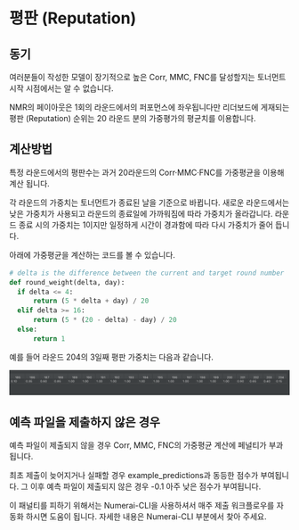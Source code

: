 # 평판 (Reputation)

## **동기**

여러분들이 작성한 모델이 장기적으로 높은 Corr, MMC, FNC를 달성할지는 토너먼트 시작 시점에서는 알 수 없습니다.

NMR의 페이아웃은 1회의 라운드에서의 퍼포먼스에 좌우됩니다만 리더보드에 게재되는 평판 (Reputation) 순위는 20 라운드 분의 가중평가의 평균치를 이용합니다.

## 계산방법

특정 라운드에서의 평판수는 과거 20라운드의 Corr·MMC·FNC를 가중평균을 이용해 계산 됩니다.

각 라운드의 가중치는 토너먼트가 종료된 날을 기준으로 바뀝니다. 새로운 라운드에서는 낮은 가중치가 사용되고 라운드의 종료일에 가까워짐에 따라 가중치가 올라갑니다. 라운드 종료 시의 가중치는 1이지만 일정하게 시간이  경과함에 따라 다시 가중치가 줄어 듭니다.

아래에 가중평균을 계산하는 코드를 볼 수 있습니다.

```python
# delta is the difference between the current and target round number
def round_weight(delta, day):
  if delta <= 4:
      return (5 * delta + day) / 20
  elif delta >= 16:
      return (5 * (20 - delta) - day) / 20
  else:
      return 1
```

예를 들어 라운드 204의 3일째 평판 가중치는 다음과 같습니다.

![](../.gitbook/assets/weights.png)

## **예측 파일을 제출하지 않은 경우**

예측 파일이 제출되지 않을 경우 Corr, MMC, FNC의 가중평균 계산에 페널티가 부과됩니다.

최초 제출이 늦어지거나 실패할 경우 example\_predictions과 동등한 점수가 부여됩니다. 그 이후 예측 파일이 제출되지 않은 경우 -0.1 아주 낮은 점수가 부여됩니다.

이 패널티를 피하기 위해서는 Numerai-CLI을 사용하셔서 매주 제출 워크플로우를 자동화 하시면 도움이 됩니다. 자세한 내용은 Numerai-CLI 부분에서 찾아 주세요.
